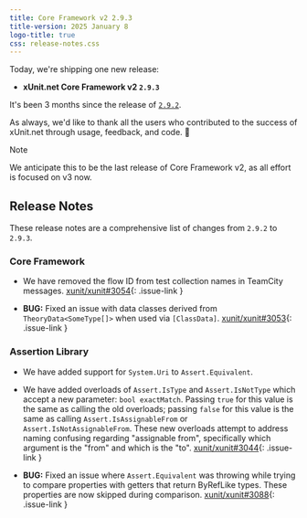 ```yaml
---
title: Core Framework v2 2.9.3
title-version: 2025 January 8
logo-title: true
css: release-notes.css
---
```


Today, we're shipping one new release:

* **xUnit.net Core Framework v2 `2.9.3`**

It's been 3 months since the release of [`2.9.2`](/releases/v2/2.9.2).

As always, we'd like to thank all the users who contributed to the success of xUnit.net through usage, feedback, and code. 🎉

> [!NOTE]
> We anticipate this to be the last release of Core Framework v2, as all effort is focused on v3 now.

## Release Notes

These release notes are a comprehensive list of changes from `2.9.2` to `2.9.3`.

### Core Framework

* We have removed the flow ID from test collection names in TeamCity messages. [xunit/xunit#3054](https://github.com/xunit/xunit/pull/3054){: .issue-link }

* **BUG:** Fixed an issue with data classes derived from `TheoryData<SomeType[]>` when used via `[ClassData]`. [xunit/xunit#3053](https://github.com/xunit/xunit/issues/3053){: .issue-link }

### Assertion Library

* We have added support for `System.Uri` to `Assert.Equivalent`.

* We have added overloads of `Assert.IsType` and `Assert.IsNotType` which accept a new parameter: `bool exactMatch`. Passing `true` for this value is the same as calling the old overloads; passing `false` for this value is the same as calling `Assert.IsAssignableFrom` or `Assert.IsNotAssignableFrom`. These new overloads attempt to address naming confusing regarding "assignable from", specifically which argument is the "from" and which is the "to". [xunit/xunit#3044](https://github.com/xunit/xunit/issues/3044){: .issue-link }

* **BUG:** Fixed an issue where `Assert.Equivalent` was throwing while trying to compare properties with getters that return ByRefLike types. These properties are now skipped during comparison. [xunit/xunit#3088](https://github.com/xunit/xunit/issues/3088){: .issue-link }
